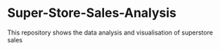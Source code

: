 # Super-Store-Sales-Analysis
This repository shows the data analysis and visualisation of superstore sales 
